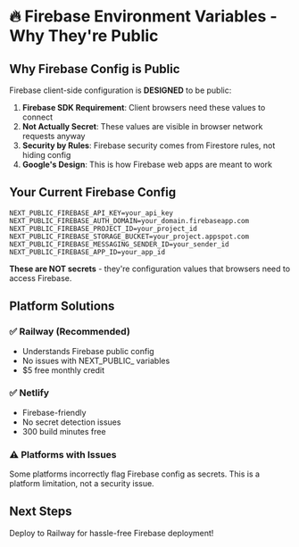 # 🔥 Firebase Environment Variables - Why They're Public

## Why Firebase Config is Public
Firebase client-side configuration is **DESIGNED** to be public:

1. **Firebase SDK Requirement**: Client browsers need these values to connect
2. **Not Actually Secret**: These values are visible in browser network requests anyway
3. **Security by Rules**: Firebase security comes from Firestore rules, not hiding config
4. **Google's Design**: This is how Firebase web apps are meant to work

## Your Current Firebase Config
```env
NEXT_PUBLIC_FIREBASE_API_KEY=your_api_key
NEXT_PUBLIC_FIREBASE_AUTH_DOMAIN=your_domain.firebaseapp.com
NEXT_PUBLIC_FIREBASE_PROJECT_ID=your_project_id
NEXT_PUBLIC_FIREBASE_STORAGE_BUCKET=your_project.appspot.com
NEXT_PUBLIC_FIREBASE_MESSAGING_SENDER_ID=your_sender_id
NEXT_PUBLIC_FIREBASE_APP_ID=your_app_id
```

**These are NOT secrets** - they're configuration values that browsers need to access Firebase.

## Platform Solutions

### ✅ **Railway** (Recommended)
- Understands Firebase public config
- No issues with NEXT_PUBLIC_ variables
- $5 free monthly credit

### ✅ **Netlify** 
- Firebase-friendly
- No secret detection issues
- 300 build minutes free

### ⚠️ **Platforms with Issues**
Some platforms incorrectly flag Firebase config as secrets. This is a platform limitation, not a security issue.

## Next Steps
Deploy to Railway for hassle-free Firebase deployment!